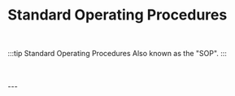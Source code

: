 # Standard Operating Procedures

<br/>

:::tip Standard Operating Procedures
Also known as the "SOP".
:::

<br/>



<br/>
---
<br/>
